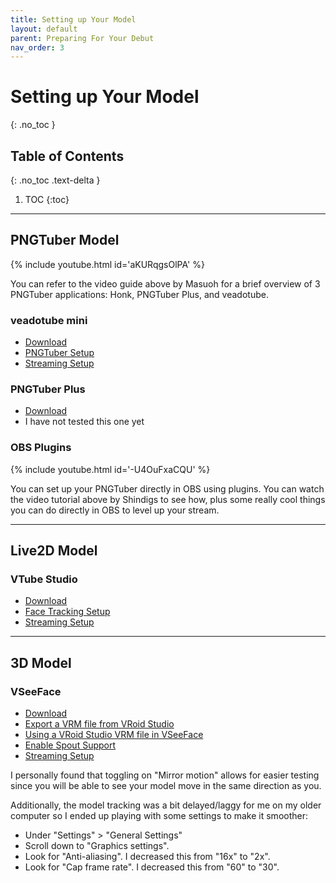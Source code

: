 ```yaml
---
title: Setting up Your Model
layout: default
parent: Preparing For Your Debut
nav_order: 3
---
```


# Setting up Your Model
{: .no_toc }

## Table of Contents
{: .no_toc .text-delta }

1. TOC
{:toc}

-----

## PNGTuber Model

{% include youtube.html id='aKURqgsOlPA' %}

You can refer to the video guide above by Masuoh for a brief overview of 3 PNGTuber applications: Honk, PNGTuber Plus, and veadotube.

### veadotube mini

* [Download](https://olmewe.itch.io/veadotube-mini)
* [PNGTuber Setup](https://veado.tube/help/mini/building-avatar/)
* [Streaming Setup](https://veado.tube/help/mini/obs/)

### PNGTuber Plus

* [Download](https://kaiakairos.itch.io/pngtuber-plus)
* I have not tested this one yet

### OBS Plugins

{% include youtube.html id='-U4OuFxaCQU' %}

You can set up your PNGTuber directly in OBS using plugins.
You can watch the video tutorial above by Shindigs to see how, plus some really cool things you can do directly in OBS to level up your stream.

-----

## Live2D Model

### VTube Studio

* [Download](https://denchisoft.com/)
* [Face Tracking Setup](https://github.com/DenchiSoft/VTubeStudio/wiki/Getting-Started)
* [Streaming Setup](https://github.com/DenchiSoft/VTubeStudio/wiki/Recording-Streaming-with-OBS)

-----

## 3D Model

### VSeeFace

* [Download](https://www.vseeface.icu/)
* [Export a VRM file from VRoid Studio](https://vroid.pixiv.help/hc/en-us/articles/360014383713-How-to-create-a-VRM-file)
* [Using a VRoid Studio VRM file in VSeeFace](https://streamlabs.com/content-hub/post/how-to-set-up-a-3d-avatar-for-streaming)
* [Enable Spout Support](https://streamlabs.com/content-hub/post/vtuber-support-on-streamlabs-desktop)
* [Streaming Setup](https://www.vseeface.icu/spout)

I personally found that toggling on "Mirror motion" allows for easier testing since you will be able to see your model move in the same direction as you.

Additionally, the model tracking was a bit delayed/laggy for me on my older computer so I ended up playing with some settings to make it smoother:
* Under "Settings" > "General Settings"
* Scroll down to "Graphics settings".
* Look for "Anti-aliasing". I decreased this from "16x" to "2x".
* Look for "Cap frame rate". I decreased this from "60" to "30".